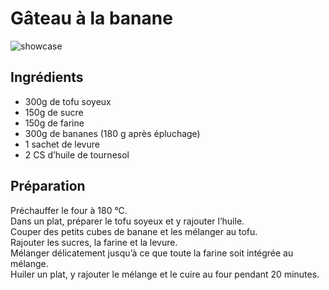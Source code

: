 # Gâteau à la banane

![showcase](http://123veggie.fr/wp-content/uploads/2014/10/arton371.jpg)

## Ingrédients

* 300g de tofu soyeux
* 150g de sucre
* 150g de farine
* 300g de bananes (180 g après épluchage)
* 1 sachet de levure
* 2 CS d’huile de tournesol

## Préparation

Préchauffer le four à 180 °C.  
Dans un plat, préparer le tofu soyeux et y rajouter l’huile.  
Couper des petits cubes de banane et les mélanger au tofu.  
Rajouter les sucres, la farine et la levure.  
Mélanger délicatement jusqu’à ce que toute la farine soit intégrée au mélange.  
Huiler un plat, y rajouter le mélange et le cuire au four pendant 20 minutes.
